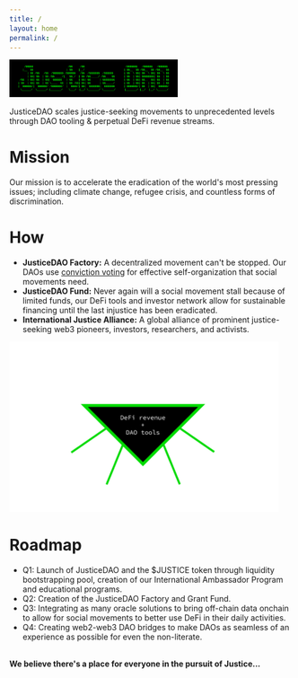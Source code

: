 ```yaml
---
title: /
layout: home
permalink: /
---
```

<img src="justicedao.png" width="300"/>

JusticeDAO scales justice-seeking movements to unprecedented levels through DAO tooling & perpetual DeFi revenue streams.

# Mission
Our mission is to accelerate the eradication of the world's most pressing issues; including climate change, refugee crisis, and countless forms of discrimination.

# How
- **JusticeDAO Factory:** A decentralized movement can't be stopped. Our DAOs use <a href="https://medium.com/giveth/conviction-voting-a-novel-continuous-decision-making-alternative-to-governance-aa746cfb9475">conviction voting</a> for effective self-organization that social movements need.
- **JusticeDAO Fund:** Never again will a social movement stall because of limited funds, our DeFi tools and investor network allow for sustainable financing until the last injustice has been eradicated.
- **International Justice Alliance:** A global alliance of prominent justice-seeking web3 pioneers, investors, researchers, and activists.

<img src="DAOfactory.png" width="480"/>

# Roadmap
- Q1: Launch of JusticeDAO and the $JUSTICE token through liquidity bootstrapping pool, creation of our International Ambassador Program and educational programs.
- Q2: Creation of the JusticeDAO Factory and Grant Fund.
- Q3: Integrating as many oracle solutions to bring off-chain data onchain to allow for social movements to better use DeFi in their daily activities.
- Q4: Creating web2-web3 DAO bridges to make DAOs as seamless of an experience as possible for even the non-literate.

<br>**We believe there's a place for everyone in the pursuit of Justice...**<br/>
